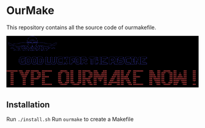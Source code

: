 OurMake
===


This repository contains all the source code of ourmakefile.
<div align="center" >
  <img width="" height="" src="resources/image.png" />
</div>

Installation
---
Run `./install.sh`
Run `ourmake` to create a Makefile